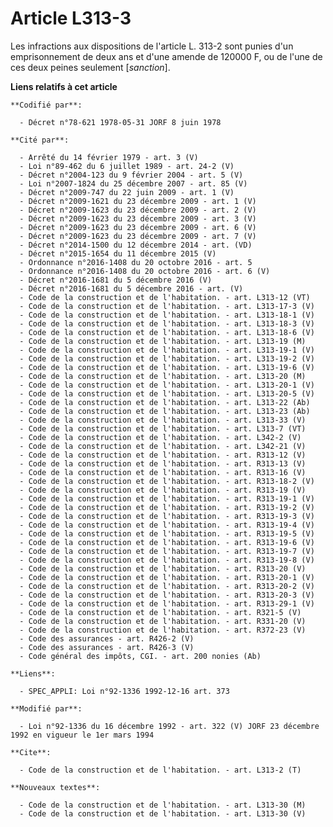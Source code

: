 # Article L313-3

Les infractions aux dispositions de l'article L. 313-2 sont punies d'un emprisonnement de deux ans et d'une amende de 120000
F, ou de l'une de ces deux peines seulement [*sanction*].

**Liens relatifs à cet article**

	**Codifié par**:

	  - Décret n°78-621 1978-05-31 JORF 8 juin 1978

	**Cité par**:

	  - Arrêté du 14 février 1979 - art. 3 (V)
	  - Loi n°89-462 du 6 juillet 1989 - art. 24-2 (V)
	  - Décret n°2004-123 du 9 février 2004 - art. 5 (V)
	  - Loi n°2007-1824 du 25 décembre 2007 - art. 85 (V)
	  - Décret n°2009-747 du 22 juin 2009 - art. 1 (V)
	  - Décret n°2009-1621 du 23 décembre 2009 - art. 1 (V)
	  - Décret n°2009-1623 du 23 décembre 2009 - art. 2 (V)
	  - Décret n°2009-1623 du 23 décembre 2009 - art. 3 (V)
	  - Décret n°2009-1623 du 23 décembre 2009 - art. 6 (V)
	  - Décret n°2009-1623 du 23 décembre 2009 - art. 7 (V)
	  - Décret n°2014-1500 du 12 décembre 2014 - art. (VD)
	  - Décret n°2015-1654 du 11 décembre 2015 (V)
	  - Ordonnance n°2016-1408 du 20 octobre 2016 - art. 5
	  - Ordonnance n°2016-1408 du 20 octobre 2016 - art. 6 (V)
	  - Décret n°2016-1681 du 5 décembre 2016 (V)
	  - Décret n°2016-1681 du 5 décembre 2016 - art. (V)
	  - Code de la construction et de l'habitation. - art. L313-12 (VT)
	  - Code de la construction et de l'habitation. - art. L313-17-3 (V)
	  - Code de la construction et de l'habitation. - art. L313-18-1 (V)
	  - Code de la construction et de l'habitation. - art. L313-18-3 (V)
	  - Code de la construction et de l'habitation. - art. L313-18-6 (V)
	  - Code de la construction et de l'habitation. - art. L313-19 (M)
	  - Code de la construction et de l'habitation. - art. L313-19-1 (V)
	  - Code de la construction et de l'habitation. - art. L313-19-2 (V)
	  - Code de la construction et de l'habitation. - art. L313-19-6 (V)
	  - Code de la construction et de l'habitation. - art. L313-20 (M)
	  - Code de la construction et de l'habitation. - art. L313-20-1 (V)
	  - Code de la construction et de l'habitation. - art. L313-20-5 (V)
	  - Code de la construction et de l'habitation. - art. L313-22 (Ab)
	  - Code de la construction et de l'habitation. - art. L313-23 (Ab)
	  - Code de la construction et de l'habitation. - art. L313-33 (V)
	  - Code de la construction et de l'habitation. - art. L313-7 (VT)
	  - Code de la construction et de l'habitation. - art. L342-2 (V)
	  - Code de la construction et de l'habitation. - art. L342-21 (V)
	  - Code de la construction et de l'habitation. - art. R313-12 (V)
	  - Code de la construction et de l'habitation. - art. R313-13 (V)
	  - Code de la construction et de l'habitation. - art. R313-16 (V)
	  - Code de la construction et de l'habitation. - art. R313-18-2 (V)
	  - Code de la construction et de l'habitation. - art. R313-19 (V)
	  - Code de la construction et de l'habitation. - art. R313-19-1 (V)
	  - Code de la construction et de l'habitation. - art. R313-19-2 (V)
	  - Code de la construction et de l'habitation. - art. R313-19-3 (V)
	  - Code de la construction et de l'habitation. - art. R313-19-4 (V)
	  - Code de la construction et de l'habitation. - art. R313-19-5 (V)
	  - Code de la construction et de l'habitation. - art. R313-19-6 (V)
	  - Code de la construction et de l'habitation. - art. R313-19-7 (V)
	  - Code de la construction et de l'habitation. - art. R313-19-8 (V)
	  - Code de la construction et de l'habitation. - art. R313-20 (V)
	  - Code de la construction et de l'habitation. - art. R313-20-1 (V)
	  - Code de la construction et de l'habitation. - art. R313-20-2 (V)
	  - Code de la construction et de l'habitation. - art. R313-20-3 (V)
	  - Code de la construction et de l'habitation. - art. R313-29-1 (V)
	  - Code de la construction et de l'habitation. - art. R321-5 (V)
	  - Code de la construction et de l'habitation. - art. R331-20 (V)
	  - Code de la construction et de l'habitation. - art. R372-23 (V)
	  - Code des assurances - art. R426-2 (V)
	  - Code des assurances - art. R426-3 (V)
	  - Code général des impôts, CGI. - art. 200 nonies (Ab)

	**Liens**:

	  - SPEC_APPLI: Loi n°92-1336 1992-12-16 art. 373

	**Modifié par**:

	  - Loi n°92-1336 du 16 décembre 1992 - art. 322 (V) JORF 23 décembre 1992 en vigueur le 1er mars 1994

	**Cite**:

	  - Code de la construction et de l'habitation. - art. L313-2 (T)

	**Nouveaux textes**:

	  - Code de la construction et de l'habitation. - art. L313-30 (M)
	  - Code de la construction et de l'habitation. - art. L313-30 (V)
